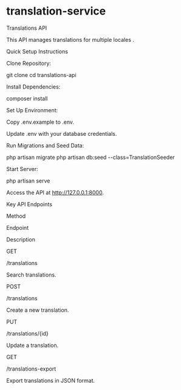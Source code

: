 # translation-service
 
Translations API

This API manages translations for multiple locales .

Quick Setup Instructions

Clone Repository:

git clone <repository-url>
cd translations-api

Install Dependencies:

composer install

Set Up Environment:

Copy .env.example to .env.

Update .env with your database credentials.

Run Migrations and Seed Data:

php artisan migrate
php artisan db:seed --class=TranslationSeeder

Start Server:

php artisan serve

Access the API at http://127.0.0.1:8000.

Key API Endpoints

Method

Endpoint

Description

GET

/translations

Search translations.

POST

/translations

Create a new translation.

PUT

/translations/{id}

Update a translation.



GET

/translations-export

Export translations in JSON format.